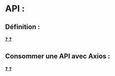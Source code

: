 # API :

## Définition :

[:question: :question:](def.md)

## Consommer une API avec Axios :

[:question: :question:](consommerApiAvecAxios.md)
